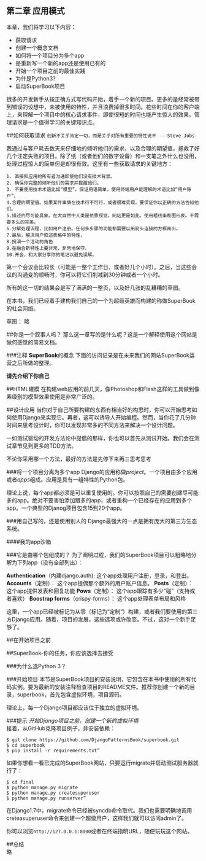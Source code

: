 
第二章 应用模式
----------------------
  
本章，我们将学习以下内容： 

* 获取请求
* 创建一个概念文档
* 如何将一个项目分为多个app
* 是重新写一个新的app还是使用已有的
* 开始一个项目之前的最佳实践
* 为什是Python3?
* 启动SuperBook项目
  
很多的开发新手从按正确方式写代码开始，着手一个新的项目。更多的是经常被带到错误的设想中，未被使用的特性，并且浪费掉很多时间。花些时间在你的客户端上，来理解一个项目中的核心请求事件，即使很短的时间也能产生惊人的效果。管理请求是一个值得学习的关键知识点。
  
##如何获取请求
`创新不关乎肯定一切，而是关乎对所有重要的特性说不
---Steve Jobs`  

我通过与客户耗去数天来仔细地的倾听他们的需求，以及合理的期望值，拯救了好几个注定失败的项目。除了纸（或者他们的数字设备）和一支笔之外什么也没用，处理过程惊人的简单但是却很有效。这里有一些获取请求的关键地方：  

    1. 直接和应用的所有者沟通即使他们没有技术背景。  
    2. 确保你完整的倾听他们的需求并提醒他们。  
    3. 不要使用技术术语比如“模型”。保证用语简单，使用终端用户能理解的术语比如“用户账户”。  
    4.合理的期望值。如果某件事情在技术行不可行，或者很难实现，要保证你以正确的方法告知他们。  
    5.描述的尽可能具象。在大自然中人类是依靠视觉。网站更是如此。使用粗线条和图形表。不需要多么的完美。  
    6.分解处理流程，比如用户注册。任何多步骤的功能都需要以用箭头连接的方框画出。
    7.最后，解决用户叙述表格中的特性，
    8.扮演一个活动的角色
    9.在融合新特性上要非常，非常地保守。
    10.开会，和大家分享你的笔记以避免误解。  

第一个会议会比较长（可能是一整个工作日，或者好几个小时）。之后，当这些会议的沟通变的顺畅时，你可以将它们削减到30分钟或者一个小时。  

所有的这一切的结果会是写了满满的一整页，以及好几张的乱糟糟的草图。  

在本书，我们已经着手建构我们自己的一个为超级英雄而构建的称做SuperBook的社会网络。  

草图： 略

##你是一个叙事人吗？
那么这一章写的是什么呢？这是一个解释使用这个网站是做何感觉的简易文档。


###注释
**SuperBook**的概念
下面的访问记录是在未来我们的网站SuperBook运营之后所做的整理。  

**请先介绍下你自己**


##HTML建模
在构建web应用的前几天，像Photoshop和Flash这样的工具做到像素级别的模型效果使用是非常广泛的。

##设计应用
当你对于自己所要构建的东西有相当好的构思时，你可以开始思考如何使用Django来实现它。再者，这可以诱导人开始编程。然而，当你花了几分钟时间来思考设计时，你可以发现非常多的不同方法来解决一个设计问题。  

一如测试驱动的开发方法论中提倡的那样，你也可以首先从测试开始。我们会在测试章节见到更多的TDD方法。  

不论你采用哪一个方法，最好的方法是先停下来再三思考思考

###将一个项目分离为多个app
Django的应用称做*project*。一个项目由多个应用或者*apps*组成。应用是具有一组特性的Python包。  

理论上说，每个app都必须是可以重复使用的。你可以按照自己的需要创建尽可能多的app。绝对不要害怕添加跟多的app，或者重构一个已经存在的应用到多个app。一个典型的Djanog项目包含15到20个app。  

###用自己写的，还是使用别人的
Django最强大的一点是拥有庞大的第三方生态系统。

####我的app沙箱

###它是由哪个包组成的？
为了阐明过程，我们的SuperBook项目可以粗略地分解为下列app（没有全部列出）：
  
  **Authentication**（内建django.auth): 这个app处理用户注册，登录，和登出。  
  **Accounts**（定制）： 这个app提偶那个额外的用户账户信息。
  **Posts**（定制）： 这个app提供发表和回复功能
  **Pows**（定制）： 这个app跟踪有多少“碰”（支持或者喜欢）
  **Boostrap forms**（crispy-forms）： 这个app处理表单布局和风格  

  这里，一个app已经被标记为从零（标记为“定制”）构建，或者我们要使用的第三方Django应用。随着，项目的发展，这些选项或许改变。不过，这对一个新手足够了。  

##在开始项目之前

##SuperBook-你的任务，你应该选择去接受

###为什么选Python 3？

###开始项目
本节是SuperBook项目的安装说明，它包含在本书中使用的所有代码实例。要为最新的安装注释检查项目的README文件。推荐你创建一个新的目录，superbook，首先包含虚拟环境，项目源码。  

理论上，每一个Django项目都应该位于独立的虚拟环境。

###提示
*开始Django项目之前，创建一个新的虚拟环境*  
接着，从GitHub克隆项目例子，并安装依赖：  

    $ git clone https://github.com/DjangoPatternsBook/superbook.git
    $ cd superbook
    $ pip install -r requirements.txt”

如果你想看一看已完成的SuperBook网站，只要运行migrate并启动测试服务器就行了：  
    
    $ cd final
    $ python manage.py migrate
    $ python manage.py createsuperuser
    $ python manage.py runserver”  

在Django1.7中，migrate命令已经被syncdb命令取代。我们也需要明确地调用creteasuperuser命令来创建一个超级用户，这样我们就可以访问admin了。  

你可以浏览`http://127.0.0.1:8000`或者在终端指明URL，随便玩玩这个网站。  
  
  
##总结  
略
